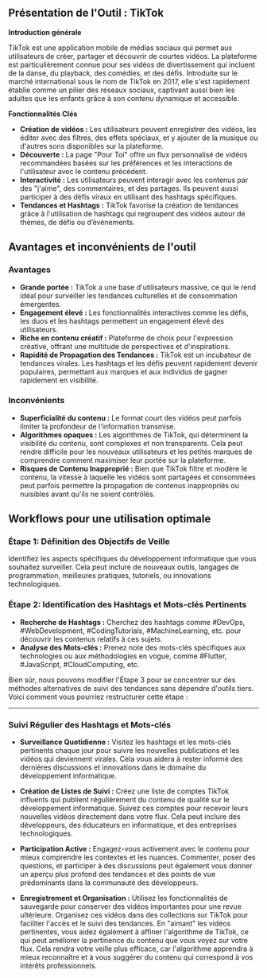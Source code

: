 ## Présentation de l'Outil : TikTok

**Introduction générale**

TikTok est une application mobile de médias sociaux qui permet aux utilisateurs de créer, partager et découvrir de courtes vidéos. La plateforme est particulièrement connue pour ses vidéos de divertissement qui incluent de la danse, du playback, des comédies, et des défis. Introduite sur le marché international sous le nom de TikTok en 2017, elle s'est rapidement établie comme un pilier des réseaux sociaux, captivant aussi bien les adultes que les enfants grâce à son contenu dynamique et accessible.

**Fonctionnalités Clés**

- **Création de vidéos :** Les utilisateurs peuvent enregistrer des vidéos, les éditer avec des filtres, des effets spéciaux, et y ajouter de la musique ou d'autres sons disponibles sur la plateforme.
- **Découverte :** La page "Pour Toi" offre un flux personnalisé de vidéos recommandées basées sur les préférences et les interactions de l'utilisateur avec le contenu précédent.
- **Interactivité :** Les utilisateurs peuvent interagir avec les contenus par des "j'aime", des commentaires, et des partages. Ils peuvent aussi participer à des défis viraux en utilisant des hashtags spécifiques.
- **Tendances et Hashtags :** TikTok favorise la création de tendances grâce à l'utilisation de hashtags qui regroupent des vidéos autour de thèmes, de défis ou d’événements.

## Avantages et inconvénients de l'outil

### Avantages

- **Grande portée :** TikTok a une base d'utilisateurs massive, ce qui le rend idéal pour surveiller les tendances culturelles et de consommation émergentes.
- **Engagement élevé :** Les fonctionnalités interactives comme les défis, les duos et les hashtags permettent un engagement élevé des utilisateurs.
- **Riche en contenu créatif :** Plateforme de choix pour l'expression créative, offrant une multitude de perspectives et d'inspirations.
- **Rapidité de Propagation des Tendances :** TikTok est un incubateur de tendances virales. Les hashtags et les défis peuvent rapidement devenir populaires, permettant aux marques et aux individus de gagner rapidement en visibilité.

### Inconvénients

- **Superficialité du contenu :** Le format court des vidéos peut parfois limiter la profondeur de l'information transmise.
- **Algorithmes opaques :**  Les algorithmes de TikTok, qui déterminent la visibilité du contenu, sont complexes et non transparents. Cela peut rendre difficile pour les nouveaux utilisateurs et les petites marques de comprendre comment maximiser leur portée sur la plateforme.
- **Risques de Contenu Inapproprié :** Bien que TikTok filtre et modère le contenu, la vitesse à laquelle les vidéos sont partagées et consommées peut parfois permettre la propagation de contenus inappropriés ou nuisibles avant qu'ils ne soient contrôlés.


## Workflows pour une utilisation optimale

### Étape 1: Définition des Objectifs de Veille
Identifiez les aspects spécifiques du développement informatique que vous souhaitez surveiller. Cela peut inclure de nouveaux outils, langages de programmation, meilleures pratiques, tutoriels, ou innovations technologiques.

### Étape 2: Identification des Hashtags et Mots-clés Pertinents
- **Recherche de Hashtags :** Cherchez des hashtags comme #DevOps, #WebDevelopment, #CodingTutorials, #MachineLearning, etc. pour découvrir les contenus relatifs à ces sujets.
- **Analyse des Mots-clés :** Prenez note des mots-clés spécifiques aux technologies ou aux méthodologies en vogue, comme #Flutter, #JavaScript, #CloudComputing, etc.

Bien sûr, nous pouvons modifier l'Étape 3 pour se concentrer sur des méthodes alternatives de suivi des tendances sans dépendre d'outils tiers. Voici comment vous pourriez restructurer cette étape :

---

### Suivi Régulier des Hashtags et Mots-clés

- **Surveillance Quotidienne :** Visitez les hashtags et les mots-clés pertinents chaque jour pour suivre les nouvelles publications et les vidéos qui deviennent virales. Cela vous aidera à rester informé des dernières discussions et innovations dans le domaine du développement informatique.
  
- **Création de Listes de Suivi :** Créez une liste de comptes TikTok influents qui publient régulièrement du contenu de qualité sur le développement informatique. Suivez ces comptes pour recevoir leurs nouvelles vidéos directement dans votre flux. Cela peut inclure des développeurs, des éducateurs en informatique, et des entreprises technologiques.

- **Participation Active :** Engagez-vous activement avec le contenu pour mieux comprendre les contextes et les nuances. Commenter, poser des questions, et participer à des discussions peut également vous donner un aperçu plus profond des tendances et des points de vue prédominants dans la communauté des développeurs.

- **Enregistrement et Organisation :** Utilisez les fonctionnalités de sauvegarde pour conserver des vidéos importantes pour une revue ultérieure. Organisez ces vidéos dans des collections sur TikTok pour faciliter l'accès et le suivi des tendances. En "aimant" les vidéos pertinentes, vous aidez également à affiner l'algorithme de TikTok, ce qui peut améliorer la pertinence du contenu que vous voyez sur votre flux. Cela rendra votre veille plus efficace, car l'algorithme apprendra à mieux reconnaître et à vous suggérer du contenu qui correspond à vos intérêts professionnels.

### 
